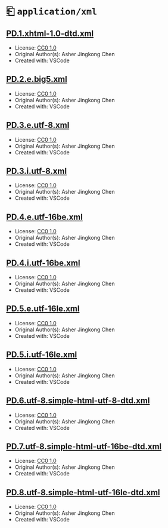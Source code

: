 # [⎗](../../../../README.md) `application/xml`

## [PD.1.xhtml-1.0-dtd.xml](../files/PD.1.xhtml-1.0-dtd.xml)

- License: [CC0 1.0](./LICENSE.1.txt)
- Original Author(s): Asher Jingkong Chen
- Created with: VSCode

## [PD.2.e.big5.xml](../files/PD.2.e.big5.xml)

- License: [CC0 1.0](./LICENSE.1.txt)
- Original Author(s): Asher Jingkong Chen
- Created with: VSCode

## [PD.3.e.utf-8.xml](../files/PD.3.e.utf-8.xml)

- License: [CC0 1.0](./LICENSE.1.txt)
- Original Author(s): Asher Jingkong Chen
- Created with: VSCode

## [PD.3.i.utf-8.xml](../files/PD.3.i.utf-8.xml)

- License: [CC0 1.0](./LICENSE.1.txt)
- Original Author(s): Asher Jingkong Chen
- Created with: VSCode

## [PD.4.e.utf-16be.xml](../files/PD.4.e.utf-16be.xml)

- License: [CC0 1.0](./LICENSE.1.txt)
- Original Author(s): Asher Jingkong Chen
- Created with: VSCode

## [PD.4.i.utf-16be.xml](../files/PD.4.i.utf-16be.xml)

- License: [CC0 1.0](./LICENSE.1.txt)
- Original Author(s): Asher Jingkong Chen
- Created with: VSCode

## [PD.5.e.utf-16le.xml](../files/PD.5.e.utf-16le.xml)

- License: [CC0 1.0](./LICENSE.1.txt)
- Original Author(s): Asher Jingkong Chen
- Created with: VSCode

## [PD.5.i.utf-16le.xml](../files/PD.5.i.utf-16le.xml)

- License: [CC0 1.0](./LICENSE.1.txt)
- Original Author(s): Asher Jingkong Chen
- Created with: VSCode

## [PD.6.utf-8.simple-html-utf-8-dtd.xml](../files/PD.6.utf-8.simple-html-utf-8-dtd.xml)

- License: [CC0 1.0](./LICENSE.1.txt)
- Original Author(s): Asher Jingkong Chen
- Created with: VSCode

## [PD.7.utf-8.simple-html-utf-16be-dtd.xml](../files/PD.7.utf-8.simple-html-utf-16be-dtd.xml)

- License: [CC0 1.0](./LICENSE.1.txt)
- Original Author(s): Asher Jingkong Chen
- Created with: VSCode

## [PD.8.utf-8.simple-html-utf-16le-dtd.xml](../files/PD.8.utf-8.simple-html-utf-16le-dtd.xml)

- License: [CC0 1.0](./LICENSE.1.txt)
- Original Author(s): Asher Jingkong Chen
- Created with: VSCode
